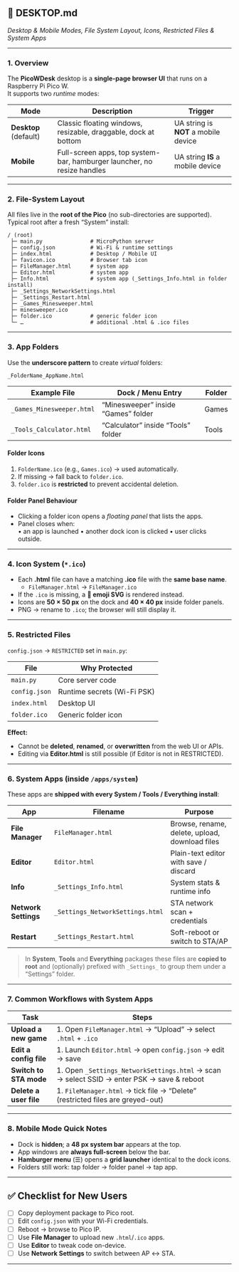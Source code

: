 ## 📄 **DESKTOP.md**  
*Desktop & Mobile Modes, File System Layout, Icons, Restricted Files & System Apps*

---

### 1. Overview  
The **PicoWDesk** desktop is a **single-page browser UI** that runs on a Raspberry Pi Pico W.  
It supports two *runtime* modes:

| Mode | Description | Trigger |
|------|-------------|---------|
| **Desktop** (default) | Classic floating windows, resizable, draggable, dock at bottom | UA string is **NOT** a mobile device |
| **Mobile** | Full-screen apps, top system-bar, hamburger launcher, no resize handles | UA string **IS** a mobile device |

---

### 2. File-System Layout  
All files live in the **root of the Pico** (no sub-directories are supported).  
Typical root after a fresh “System” install:

```
/ (root)
 ├─ main.py               # MicroPython server
 ├─ config.json           # Wi-Fi & runtime settings
 ├─ index.html            # Desktop / Mobile UI
 ├─ favicon.ico           # Browser tab icon
 ├─ FileManager.html      # system app
 ├─ Editor.html           # system app
 ├─ Info.html             # system app (_Settings_Info.html in folder install)
 ├─ _Settings_NetworkSettings.html
 ├─ _Settings_Restart.html
 ├─ _Games_Minesweeper.html
 ├─ minesweeper.ico
 ├─ folder.ico            # generic folder icon
 └─ …                     # additional .html & .ico files
```

---

### 3. App Folders  
Use the **underscore pattern** to create *virtual* folders:

```
_FolderName_AppName.html
```

| Example File | Dock / Menu Entry | Folder |
|--------------|-------------------|--------|
| `_Games_Minesweeper.html` | “Minesweeper” inside “Games” folder | Games |
| `_Tools_Calculator.html`  | “Calculator” inside “Tools” folder | Tools |

#### Folder Icons  
1. `FolderName.ico` (e.g., `Games.ico`) → used automatically.  
2. If missing → fall back to `folder.ico`.  
3. `folder.ico` is **restricted** to prevent accidental deletion.

#### Folder Panel Behaviour  
- Clicking a folder icon opens a *floating panel* that lists the apps.  
- Panel closes when:  
  • an app is launched • another dock icon is clicked • user clicks outside.

---

### 4. Icon System (`*.ico`)  
- Each **.html** file can have a matching **.ico** file with the **same base name**.  
  - `FileManager.html` → `FileManager.ico`  
- If the `.ico` is missing, a **📄 emoji SVG** is rendered instead.  
- Icons are **50 × 50 px** on the dock and **40 × 40 px** inside folder panels.  
- PNG → rename to `.ico`; the browser will still display it.

---

### 5. Restricted Files  
`config.json` → `RESTRICTED` set in `main.py`:

| File | Why Protected |
|------|---------------|
| `main.py` | Core server code |
| `config.json` | Runtime secrets (Wi-Fi PSK) |
| `index.html` | Desktop UI |
| `folder.ico` | Generic folder icon |

**Effect:**  
- Cannot be **deleted**, **renamed**, or **overwritten** from the web UI or APIs.  
- Editing via **Editor.html** is still possible (if Editor is not in RESTRICTED).

---

### 6. System Apps (inside `/apps/system`)  
These apps are **shipped with every System / Tools / Everything install**:

| App | Filename | Purpose |
|-----|----------|---------|
| **File Manager** | `FileManager.html` | Browse, rename, delete, upload, download files |
| **Editor**       | `Editor.html`       | Plain-text editor with save / discard |
| **Info**         | `_Settings_Info.html` | System stats & runtime info |
| **Network Settings** | `_Settings_NetworkSettings.html` | STA network scan + credentials |
| **Restart**      | `_Settings_Restart.html` | Soft-reboot or switch to STA/AP |

> In **System**, **Tools** and **Everything** packages these files are **copied to root** and (optionally) prefixed with `_Settings_` to group them under a “Settings” folder.

---

### 7. Common Workflows with System Apps

| Task | Steps |
|------|-------|
| **Upload a new game** | 1. Open `FileManager.html` → “Upload” → select `.html` + `.ico` |
| **Edit a config file** | 1. Launch `Editor.html` → open `config.json` → edit → save |
| **Switch to STA mode** | 1. Open `_Settings_NetworkSettings.html` → scan → select SSID → enter PSK → save & reboot |
| **Delete a user file** | 1. `FileManager.html` → tick file → “Delete” (restricted files are greyed-out) |

---

### 8. Mobile Mode Quick Notes  
- Dock is **hidden**; a **48 px system bar** appears at the top.  
- App windows are **always full-screen** below the bar.  
- **Hamburger menu** (☰) opens a **grid launcher** identical to the dock icons.  
- Folders still work: tap folder → folder panel → tap app.

---

## ✅ Checklist for New Users
- [ ] Copy deployment package to Pico root.  
- [ ] Edit `config.json` with your Wi-Fi credentials.  
- [ ] Reboot → browse to Pico IP.  
- [ ] Use **File Manager** to upload new `.html`/`.ico` apps.  
- [ ] Use **Editor** to tweak code on-device.  
- [ ] Use **Network Settings** to switch between AP ↔ STA.

---
